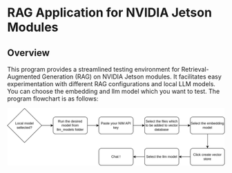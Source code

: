 # RAG Application for NVIDIA Jetson Modules

## Overview
This program provides a streamlined testing environment for Retrieval-Augmented Generation (RAG) on NVIDIA Jetson modules. It facilitates easy experimentation with different RAG configurations and local LLM models. You can choose the embedding and llm model which you want to test. The program flowchart is as follows:

![Program Flowchart](./media/flowchart.jpg)